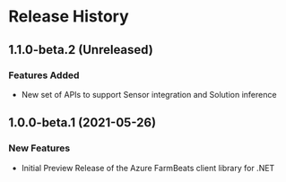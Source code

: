# Release History

## 1.1.0-beta.2 (Unreleased)
### Features Added
- New set of APIs to support Sensor integration and Solution inference

## 1.0.0-beta.1 (2021-05-26)

### New Features

- Initial Preview Release of the Azure FarmBeats client library for .NET
